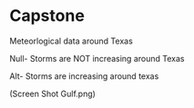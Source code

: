 # Capstone
Meteorlogical data around Texas

Null- Storms are NOT increasing around Texas

Alt- Storms are increasing around texas

(Screen Shot Gulf.png)
